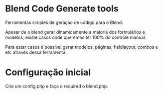 # Blend Code Generate tools
Ferramentas simples de geração de código para o Blend.

Apesar de o blend gerar dinamicamente a maioria dos formulários e modelos, existe casos onde queremos ter 100% do controle manual.

Para estar casos é possível gerar modelos, páginas, fieldlayout, combos e etc através dessa ferramenta.

# Configuração inicial
Crie um config.php e faça o required o blend.php.
